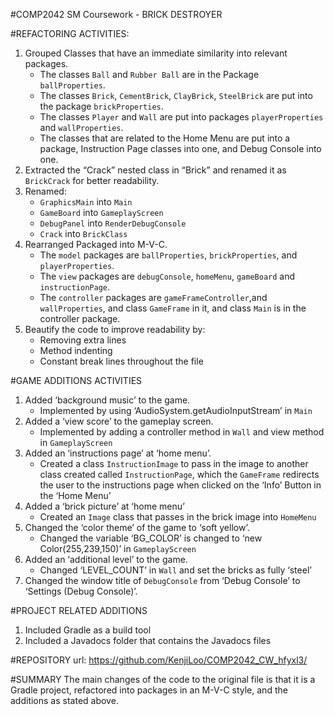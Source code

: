 #COMP2042 SM Coursework - BRICK DESTROYER

#REFACTORING ACTIVITIES:
1) Grouped Classes that have an immediate similarity into relevant packages. 	
   - The classes `Ball` and `Rubber Ball` are in the Package `ballProperties`.
   - The classes `Brick`, `CementBrick`, `ClayBrick`, `SteelBrick` are put into the package `brickProperties`.
   - The classes `Player` and `Wall` are put into packages `playerProperties` and `wallProperties`.
   - The classes that are related to the Home Menu are put into a package, Instruction Page classes into one, and Debug Console into one.
2) Extracted the “Crack” nested class in “Brick” and renamed it as `BrickCrack` for better readability.
3) Renamed:
   - `GraphicsMain` into `Main`
   - `GameBoard` into `GameplayScreen`
   - `DebugPanel` into `RenderDebugConsole`
   - `Crack` into `BrickClass`
4) Rearranged Packaged into M-V-C.
   - The `model` packages are `ballProperties`, `brickProperties`, and `playerProperties`.
   - The `view` packages are `debugConsole`, `homeMenu`, `gameBoard` and `instructionPage`.
   - The `controller` packages are `gameFrameController`,and `wallProperties`, and class `GameFrame` in it, and class `Main` is in the controller package.
5) Beautify the code to improve readability by:
   - Removing extra lines
   - Method indenting
   - Constant break lines throughout the file

#GAME ADDITIONS ACTIVITIES
1) Added ‘background music’ to the game.
   - Implemented by using ‘AudioSystem.getAudioInputStream’ in `Main`
2) Added a ‘view score’ to the gameplay screen.
   - Implemented by adding a controller method in `Wall` and view method in `GameplayScreen`
3) Added an ‘instructions page’ at ‘home menu’.
   - Created a class `InstructionImage` to pass in the image to another class created called `InstructionPage`, which the `GameFrame` redirects the user to the instructions page when clicked on the ‘Info’ Button in the ‘Home Menu’
4) Added a ‘brick picture’ at ‘home menu’
   - Created an `Image` class that passes in the brick image into `HomeMenu`
5) Changed the ‘color theme’ of the game to ‘soft yellow’.
   - Changed the variable ‘BG_COLOR’ is changed to ‘new Color(255,239,150)’ in `GameplayScreen`
6) Added an ‘additional level’ to the game.
   - Changed ‘LEVEL_COUNT’ in `Wall` and set the bricks as fully ‘steel’
7) Changed the window title of `DebugConsole` from ‘Debug Console’ to ‘Settings (Debug Console)’.

#PROJECT RELATED ADDITIONS
1) Included Gradle as a build tool
2) Included a Javadocs folder that contains the Javadocs files

#REPOSITORY
url: https://github.com/KenjiLoo/COMP2042_CW_hfyxl3/

#SUMMARY
The main changes of the code to the original file is that it is a Gradle project, refactored into packages in an M-V-C style, and the additions as stated above. 

 